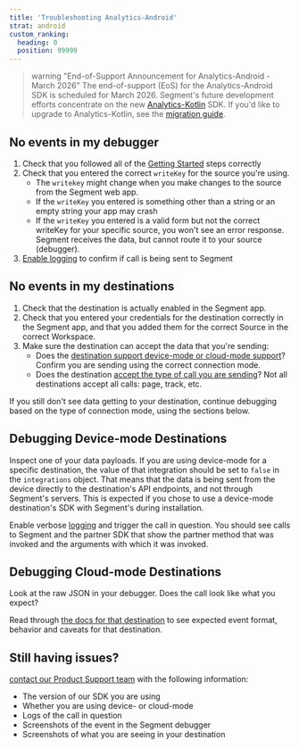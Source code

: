 ```yaml
---
title: 'Troubleshooting Analytics-Android'
strat: android
custom_ranking:
  heading: 0
  position: 99999
---
```


> warning "End-of-Support Announcement for Analytics-Android - March 2026"
> The end-of-support (EoS) for the Analytics-Android SDK is scheduled for March 2026. Segment's future development efforts concentrate on the new [Analytics-Kotlin](/docs/connections/sources/catalog/libraries/mobile/kotlin-android/) SDK. If you'd like to upgrade to Analytics-Kotlin, see the [migration guide](/docs/connections/sources/catalog/libraries/mobile/kotlin-android/migration/). 

## No events in my debugger

1. Check that you followed all of the [Getting Started](/docs/connections/sources/catalog/libraries/mobile/android/#getting-started) steps correctly
2. Check that you entered the correct `writeKey` for the source you're using.
    - The `writekey` might change when you make changes to the source from the Segment web app.
    - If the `writeKey` you entered is something other than a string or an empty string your app may crash
    - If the `writeKey` you entered is a valid form but not the correct writeKey for your specific source, you won't see an error response. Segment receives the data, but cannot route it to your source (debugger).
3. [Enable logging](/docs/connections/sources/catalog/libraries/mobile/android/#adding-debug-logging) to confirm if call is being sent to Segment


## No events in my destinations

1. Check that the destination is actually enabled in the Segment app.
2. Check that you entered your credentials for the destination correctly in the Segment app, and that you added them for the correct Source in the correct Workspace.
3. Make sure the destination can accept the data that you're sending:
   - Does the [destination support device-mode or cloud-mode support](/docs/connections/destinations/cmodes-compare/)? Confirm you are sending using the correct connection mode.
   - Does the destination [accept the type of call you are sending](/docs/connections/destinations/methods-compare/)? Not all destinations accept all calls: page, track, etc.


If you still don't see data getting to your destination, continue debugging based on the type of connection mode, using the sections below.


## Debugging Device-mode Destinations

Inspect one of your data payloads. If you are using device-mode for a specific destination, the value of that integration should be set to `false` in the `integrations` object. That means that the data is being sent from the device directly to the destination's API endpoints, and not through Segment's servers. This is expected if you chose to use a device-mode destination's SDK with Segment's during installation.

Enable verbose [logging](/docs/connections/sources/catalog/libraries/mobile/android/#adding-debug-logging) and trigger the call in question. You should see calls to Segment and the partner SDK that show the partner method that was invoked and the arguments with which it was invoked. 

## Debugging Cloud-mode Destinations

Look at the raw JSON in your debugger.  Does the call look like what you expect?

Read through [the docs for that destination](/docs/connections/destinations/catalog/) to see expected event format, behavior and caveats for that destination.

## Still having issues?

[contact our Product Support team](https://segment.com/help/contact/) with the following information:

- The version of our SDK you are using
- Whether you are using device- or cloud-mode
- Logs of the call in question
- Screenshots of the event in the Segment debugger
- Screenshots of what you are seeing in your destination
